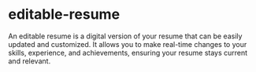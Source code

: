 # editable-resume
An editable resume is a digital version of your resume that can be easily updated and customized. It allows you to make real-time changes to your skills, experience, and achievements, ensuring your resume stays current and relevant. 
